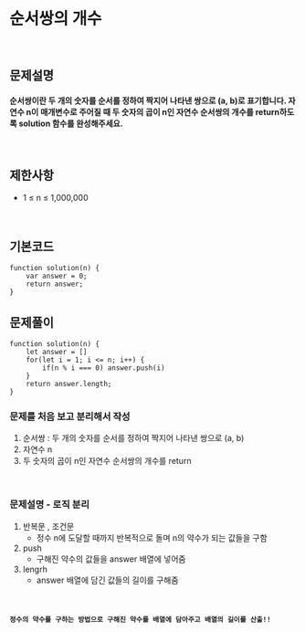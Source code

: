 # 순서쌍의 개수
<br>

## 문제설명
#### 순서쌍이란 두 개의 숫자를 순서를 정하여 짝지어 나타낸 쌍으로 (a, b)로 표기합니다. 자연수 n이 매개변수로 주어질 때 두 숫자의 곱이 n인 자연수 순서쌍의 개수를 return하도록 solution 함수를 완성해주세요.



<br>

## 제한사항
* 1 ≤ n ≤ 1,000,000


<br>

## 기본코드
```
function solution(n) {
    var answer = 0;
    return answer;
}
```


## 문제풀이
```
function solution(n) {
    let answer = []
    for(let i = 1; i <= n; i++) {
        if(n % i === 0) answer.push(i)
    }    
    return answer.length;
}
```
### 문제를 처음 보고 분리해서 작성
1. 순서쌍 : 두 개의 숫자를 순서를 정하여 짝지어 나타낸 쌍으로 (a, b)
2. 자연수 n
3. 두 숫자의 곱이 n인 자연수 순서쌍의 개수를 return

<br>

### 문제설명 - 로직 분리
1. 반복문 , 조건문
   - 정수 n에 도달할 때까지 반복적으로 돌며 n의 약수가 되는 값들을 구함
2. push
   - 구해진 약수의 값들을 answer 배열에 넣어줌
3. lengrh
   - answer 배열에 담긴 값들의 길이를 구해줌   


<br>

#### `정수의 약수를 구하는 방법으로 구해진 약수를 배열에 담아주고 배열의 길이를 산출!!`

